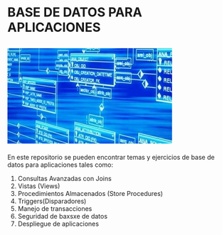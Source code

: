 # BASE DE DATOS PARA APLICACIONES


!['Imagen Base de Datos'](./BD_img.jpeg)
---

En este repositorio se pueden encontrar temas y ejercicios 
de base de datos para aplicaciones tales como:

1. Consultas Avanzadas con Joins
2. Vistas (Views)
3. Procedimientos Almacenados (Store Procedures)
4. Triggers(Disparadores)
5. Manejo de transacciones
6. Seguridad de baxsxe de datos
7. Despliegue de aplicaciones
